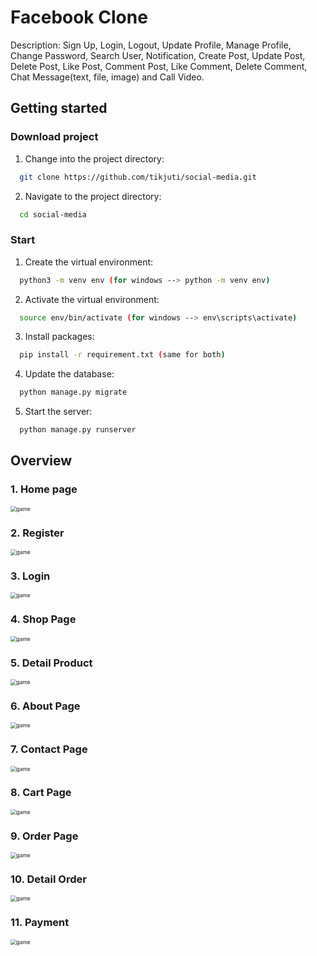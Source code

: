 # Facebook Clone
Description: Sign Up, Login, Logout, Update Profile, Manage Profile, Change Password, Search User, Notification, Create Post, Update Post, 
Delete Post, Like Post, Comment Post, Like Comment, Delete Comment, Chat Message(text, file, image) and Call Video.
## Getting started
### Download project
1. Change into the project directory: 
 ```bash
   git clone https://github.com/tikjuti/social-media.git
   ```
2. Navigate to the project directory: 
 ```bash
   cd social-media
   ```
### Start

1. Create the virtual environment:
 ```bash 
   python3 -m venv env (for windows --> python -m venv env)
   ```
2. Activate the virtual environment:
 ```bash
   source env/bin/activate (for windows --> env\scripts\activate)
   ```
3. Install packages:
 ```bash
   pip install -r requirement.txt (same for both)
   ```
4. Update the database:
 ```bash
   python manage.py migrate
   ```
5. Start the server:
 ```bash
   python manage.py runserver
   ```
## Overview
### 1. Home page

<img src="./client/public/home.png" style="zoom:60%" alt="game"/>

### 2. Register

<img src="./client/public/register.png" style="zoom:60%" alt="game"/>


### 3. Login

<img src="./client/public/login.png" style="zoom:60%" alt="game"/>


### 4. Shop Page

<img src="./client/public/shop.png" style="zoom:60%" alt="game"/>


### 5. Detail Product

<img src="./client/public/detailproduct.png" style="zoom:60%" alt="game"/>


### 6. About Page

<img src="./client/public/about.png" style="zoom:60%" alt="game"/>


### 7. Contact Page

<img src="./client/public/contact.png" style="zoom:60%" alt="game"/>


### 8. Cart Page

<img src="./client/public/cart.png" style="zoom:60%" alt="game"/>


### 9. Order Page

<img src="./client/public/order.png" style="zoom:60%" alt="game"/>


### 10. Detail Order

<img src="./client/public/detailorder.png" style="zoom:60%" alt="game"/>

### 11. Payment

<img src="./client/public/payment.png" style="zoom:60%" alt="game"/>







